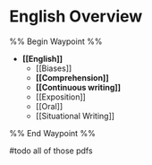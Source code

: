 # English Overview

%% Begin Waypoint %%
- **[[English]]**
	- [[Biases]]
	- **[[Comprehension]]**
	- **[[Continuous writing]]**
	- [[Exposition]]
	- [[Oral]]
	- [[Situational Writing]]

%% End Waypoint %%

#todo all of those pdfs